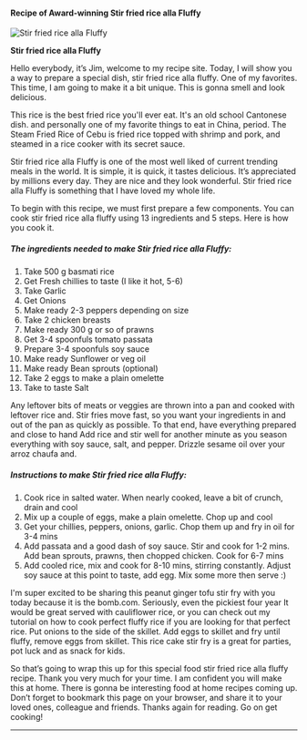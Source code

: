             

#### Recipe of Award-winning Stir fried rice alla Fluffy

![Stir fried rice alla Fluffy](https://img-global.cpcdn.com/recipes/8aa0a845de0aca0a/751x532cq70/stir-fried-rice-alla-fluffy-recipe-main-photo.jpg)

**Stir fried rice alla Fluffy**

Hello everybody, it’s Jim, welcome to my recipe site. Today, I will show you a way to prepare a special dish, stir fried rice alla fluffy. One of my favorites. This time, I am going to make it a bit unique. This is gonna smell and look delicious.

This rice is the best fried rice you'll ever eat. It's an old school Cantonese dish. and personally one of my favorite things to eat in China, period. The Steam Fried Rice of Cebu is fried rice topped with shrimp and pork, and steamed in a rice cooker with its secret sauce.

Stir fried rice alla Fluffy is one of the most well liked of current trending meals in the world. It is simple, it is quick, it tastes delicious. It’s appreciated by millions every day. They are nice and they look wonderful. Stir fried rice alla Fluffy is something that I have loved my whole life.

To begin with this recipe, we must first prepare a few components. You can cook stir fried rice alla fluffy using 13 ingredients and 5 steps. Here is how you cook it.

##### The ingredients needed to make Stir fried rice alla Fluffy:

1.  Take 500 g basmati rice
2.  Get Fresh chillies to taste (I like it hot, 5-6)
3.  Take Garlic
4.  Get Onions
5.  Make ready 2-3 peppers depending on size
6.  Take 2 chicken breasts
7.  Make ready 300 g or so of prawns
8.  Get 3-4 spoonfuls tomato passata
9.  Prepare 3-4 spoonfuls soy sauce
10.  Make ready Sunflower or veg oil
11.  Make ready Bean sprouts (optional)
12.  Take 2 eggs to make a plain omelette
13.  Take to taste Salt

Any leftover bits of meats or veggies are thrown into a pan and cooked with leftover rice and. Stir fries move fast, so you want your ingredients in and out of the pan as quickly as possible. To that end, have everything prepared and close to hand Add rice and stir well for another minute as you season everything with soy sauce, salt, and pepper. Drizzle sesame oil over your arroz chaufa and.

##### Instructions to make Stir fried rice alla Fluffy:

1.  Cook rice in salted water. When nearly cooked, leave a bit of crunch, drain and cool
2.  Mix up a couple of eggs, make a plain omelette. Chop up and cool
3.  Get your chillies, peppers, onions, garlic. Chop them up and fry in oil for 3-4 mins
4.  Add passata and a good dash of soy sauce. Stir and cook for 1-2 mins. Add bean sprouts, prawns, then chopped chicken. Cook for 6-7 mins
5.  Add cooled rice, mix and cook for 8-10 mins, stirring constantly. Adjust soy sauce at this point to taste, add egg. Mix some more then serve :)

I'm super excited to be sharing this peanut ginger tofu stir fry with you today because it is the bomb.com. Seriously, even the pickiest four year It would be great served with cauliflower rice, or you can check out my tutorial on how to cook perfect fluffy rice if you are looking for that perfect rice. Put onions to the side of the skillet. Add eggs to skillet and fry until fluffy, remove eggs from skillet. This rice cake stir fry is a great for parties, pot luck and as snack for kids.

So that’s going to wrap this up for this special food stir fried rice alla fluffy recipe. Thank you very much for your time. I am confident you will make this at home. There is gonna be interesting food at home recipes coming up. Don’t forget to bookmark this page on your browser, and share it to your loved ones, colleague and friends. Thanks again for reading. Go on get cooking!

* * *